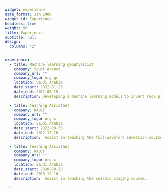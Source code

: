```yaml
---
widget: experience
date_format: Jan 2006
widget_id: Experience
headless: true
weight: 50
title: Experience
subtitle: null
design:
  columns: "2"


experience:
  - title: Machine learning geophysicist 
    company: Saudi Aramco
    company_url: ""
    company_logo: org-gc
    location: Saudi Arabia
    date_start: 2022-01-23
    date_end: 2022-05-15
    description: Developing a machine learning models to invert rock properties, specifically acoustic impedance, Vp/Vs and density from field seismic data.

  - title: Teaching Assistant
    company: KAUST
    company_url: ""
    company_logo: org-x
    location: Saudi Arabia
    date_start: 2022-08-30
    date_end: 2022-12-10
    description:  Assist in teaching the full-waveform inversion course. 

  - title: Teaching Assistant
    company: KAUST
    company_url: ""
    company_logo: org-x
    location: Saudi Arabia
    date_start: 2020-08-30
    date_end: 2020-12-10
    description:  Assist in teaching the seismic imaging course. 

---
```




